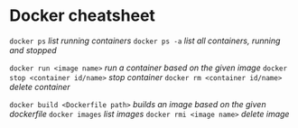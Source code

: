 Docker cheatsheet
=================

`docker ps` _list running containers_
`docker ps -a` _list all containers, running and stopped_

`docker run <image name>` _run a container based on the given image_
`docker stop <container id/name>` _stop container_
`docker rm <container id/name>` _delete container_

`docker build <Dockerfile path>` _builds an image based on the given dockerfile_
`docker images` _list images_
`docker rmi <image name>` _delete image_
